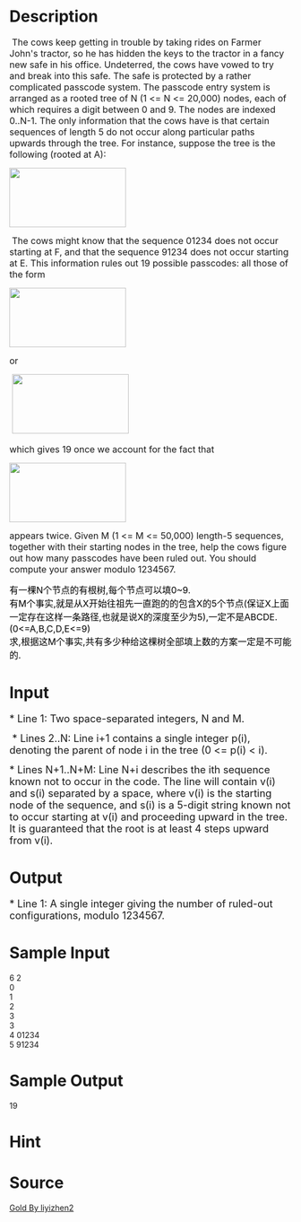 
# Description

<div class="content"><p><span style="font-size: medium"> The cows keep getting in trouble by taking rides on Farmer John&#39;s tractor, so he has hidden the keys to the tractor in a fancy new safe in his office. Undeterred, the cows have vowed to try and break into this safe. The safe is protected by a rather complicated passcode system. The passcode entry system is arranged as a rooted tree of N (1 &lt;= N &lt;= 20,000) nodes, each of which requires a digit between 0 and 9. The nodes are indexed 0..N-1. The only information that the cows have is that certain sequences of length 5 do not occur along particular paths upwards through the tree. For instance, suppose the tree is the following (rooted at A): </span></p>
<p><span style="font-size: medium"><img height="106" width="208" alt="" src="/source/bzoj/3537/img/aHR0cHM6Ly9seWRzeS5jb20vSnVkZ2VPbmxpbmUvdXBsb2FkLzIwMTQwNC8xLmpwZw==.jpg"/></span></p>
<p><span style="font-size: medium"> The cows might know that the sequence 01234 does not occur starting at F, and that the sequence 91234 does not occur starting at E. This information rules out 19 possible passcodes: all those of the form </span></p>
<p><span style="font-size: medium"><img height="106" width="208" alt="" src="/source/bzoj/3537/img/aHR0cHM6Ly9seWRzeS5jb20vSnVkZ2VPbmxpbmUvdXBsb2FkLzIwMTQwNC8yLmpwZw==.jpg"/></span></p>
<p><span style="font-size: medium">or</span></p>
<p><span style="font-size: medium"> <img height="106" width="208" alt="" src="/source/bzoj/3537/img/aHR0cHM6Ly9seWRzeS5jb20vSnVkZ2VPbmxpbmUvdXBsb2FkLzIwMTQwNC8zLmpwZw==.jpg"/></span></p>
<p><span style="font-size: medium"> which gives 19 once we account for the fact that </span></p>
<p><span style="font-size: medium"><img height="106" width="208" alt="" src="/source/bzoj/3537/img/aHR0cHM6Ly9seWRzeS5jb20vSnVkZ2VPbmxpbmUvdXBsb2FkLzIwMTQwNC80LmpwZw==.jpg"/></span></p>
<p><span style="font-size: medium">appears twice. Given M (1 &lt;= M &lt;= 50,000) length-5 sequences, together with their starting nodes in the tree, help the cows figure out how many passcodes have been ruled out. You should compute your answer modulo 1234567. </span></p>
<p></p>
<p></p>
<p></p>
<p></p>
<div><span style="font-size: medium"><span style="background: white; color: black">有一棵N</span><span style="background: white; color: black">个节点的有根树</span><span style="background: white; color: black">,</span><span style="background: white; color: black">每个节点可以填0~9.</span></span></div>
<div><span style="font-size: medium"><span style="background: white; color: black">有M</span><span style="background: white; color: black">个事实</span><span style="background: white; color: black">,</span><span style="background: white; color: black">就是从</span><span style="background: white; color: black">X</span><span style="background: white; color: black">开始往祖先一直跑的的包含</span><span style="background: white; color: black">X</span><span style="background: white; color: black">的</span><span style="background: white; color: black">5</span><span style="background: white; color: black">个节点</span><span style="background: white; color: black">(</span><span style="background: white; color: black">保证</span><span style="background: white; color: black">X</span><span style="background: white; color: black">上面一定存在这样一条路径</span><span style="background: white; color: black">,</span><span style="background: white; color: black">也就是说</span><span style="background: white; color: black">X</span><span style="background: white; color: black">的深度至少为</span><span style="background: white; color: black">5),</span><span style="background: white; color: black">一定不是ABCDE.(0&lt;=A,B,C,D,E&lt;=9)</span></span></div>
<div><span style="font-size: medium"><span style="background: white; color: black">求,</span><span style="background: white; color: black">根据这</span><span style="background: white; color: black">M</span><span style="background: white; color: black">个事实</span><span style="background: white; color: black">,</span><span style="background: white; color: black">共有多少种给这棵树全部填上数的方案一定是不可能的.</span></span></div>
<p></p></div>

# Input

<div class="content"><p><font size="4">* Line 1: Two space-separated integers, N and M.</font></p>
<p><font size="4"> * Lines 2..N: Line i+1 contains a single integer p(i), denoting the parent of node i in the tree (0 &lt;= p(i) &lt; i). </font></p>
<p><font size="4">* Lines N+1..N+M: Line N+i describes the ith sequence known not to occur in the code. The line will contain v(i) and s(i) separated by a space, where v(i) is the starting node of the sequence, and s(i) is a 5-digit string known not to occur starting at v(i) and proceeding upward in the tree. It is guaranteed that the root is at least 4 steps upward from v(i).</font></p></div>

# Output

<div class="content"><p><font size="4">* Line 1: A single integer giving the number of ruled-out configurations, modulo 1234567. </font></p></div>

# Sample Input

<div class="content"><span class="sampledata">6 2<br/>
0<br/>
1<br/>
2<br/>
3<br/>
3<br/>
4 01234<br/>
5 91234<br/>
</span></div>

# Sample Output

<div class="content"><span class="sampledata">19 </span></div>

# Hint

<div class="content"><p></p></div>

# Source

<div class="content"><p><a href="problemset.php?search=Gold By liyizhen2">Gold By liyizhen2</a></p></div>


